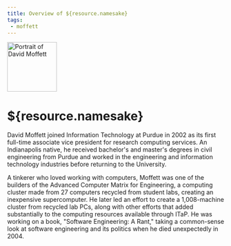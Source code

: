 ```yaml
---
title: Overview of ${resource.namesake}
tags:
 - moffett
---
```


<div class="pic-caption-right">
	<img src="/compute/moffett/images/bio.jpg" alt="Portrait of David Moffett" class="pic-right" width="115" />
</div>

# ${resource.namesake}

David Moffett joined Information Technology at Purdue in 2002 as its first full-time associate vice president for research computing services. An Indianapolis native, he received bachelor's and master's degrees in civil engineering from Purdue and worked in the engineering and information technology industries before returning to the University.

A tinkerer who loved working with computers, Moffett was one of the builders of the Advanced Computer Matrix for Engineering, a computing cluster made from 27 computers recycled from student labs, creating an inexpensive supercomputer. He later led an effort to create a 1,008-machine cluster from recycled lab PCs, along with other efforts that added substantially to the computing resources available through ITaP. He was working on a book, "Software Engineering: A Rant," taking a common-sense look at software engineering and its politics when he died unexpectedly in 2004.
